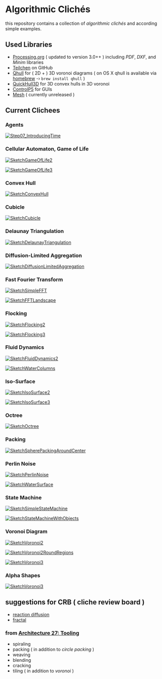 Algorithmic Clichés
===================

this repository contains a collection of _algorithmic clichés_ and according simple examples.

## Used Libraries

* [Processing.org](http://www.processing.org/) ( updated to version 3.0++ ) including _PDF_, _DXF_, and _Minim_ libraries
* [Teilchen](https://github.com/d3p/teilchen) on GitHub
* [Qhull](http://www.qhull.org/) for ( 2D + ) 3D voronoi diagrams ( on OS X qhull is available via [homebrew](http://brew.sh) -› ```brew install qhull``` )
* [QuickHull3D](http://www.cs.ubc.ca/~lloyd/java/quickhull3d.html) for 3D convex hulls in 3D voronoi
* [ControlP5](http://www.sojamo.de/libraries/controlP5/) for GUIs
* [Mesh]() ( currently unreleased )

## Current Clichees

### Agents

[![Step07_IntroducingTime](./images/sketches/Step07_IntroducingTime.png)](https://github.com/d3p/algorithmic-cliches/blob/master/src/de/hfkbremen/algorithmiccliches/additional/examples/SketchAgents_Step07_IntroducingTime.java)

### Cellular Automaton, Game of Life

[![SketchGameOfLife2](./images/sketches/SketchGameOfLife2.png)](https://github.com/d3p/algorithmic-cliches/blob/master/src/de/hfkbremen/algorithmiccliches/additional/examples/SketchCellularAutomataGameOfLife2.java)

[![SketchGameOfLife3](./images/sketches/SketchGameOfLife3.png)](https://github.com/d3p/algorithmic-cliches/blob/master/src/de/hfkbremen/algorithmiccliches/additional/examples/SketchCellularAutomataGameOfLife3.java)

### Convex Hull

[![SketchConvexHull](./images/sketches/SketchConvexHull.png)](https://github.com/d3p/algorithmic-cliches/blob/master/src/de/hfkbremen/algorithmiccliches/additional/examples/SketchConvexHull3.java)

### Cubicle

[![SketchCubicle](./images/sketches/SketchCubicle.png)](https://github.com/d3p/algorithmic-cliches/blob/master/src/de/hfkbremen/algorithmiccliches/additional/examples/SketchCubicle.java)

### Delaunay Triangulation

[![SketchDelaunayTriangulation](./images/sketches/SketchDelaunayTriangulation.png)](https://github.com/d3p/algorithmic-cliches/blob/master/src/de/hfkbremen/algorithmiccliches/additional/examples/SketchDelaunayTriangulation2.java)

### Diffusion-Limited Aggregation

[![SketchDiffusionLimitedAggregation](./images/sketches/SketchDiffusionLimitedAggregation.png)](https://github.com/d3p/algorithmic-cliches/blob/master/src/de/hfkbremen/algorithmiccliches/additional/examples/SketchDiffusionLimitedAggregation.java)

### Fast Fourier Transform

[![SketchSimpleFFT](./images/sketches/SketchSimpleFFT.png)](https://github.com/d3p/algorithmic-cliches/blob/master/src/de/hfkbremen/algorithmiccliches/additional/examples/SketchFFTSimple.java)

[![SketchFFTLandscape](./images/sketches/SketchFFTLandscape.png)](https://github.com/d3p/algorithmic-cliches/blob/master/src/de/hfkbremen/algorithmiccliches/additional/examples/SketchFFTLandscape.java)

### Flocking

[![SketchFlocking2](./images/sketches/SketchFlocking2.png)](https://github.com/d3p/algorithmic-cliches/blob/master/src/de/hfkbremen/algorithmiccliches/additional/examples/SketchFlocking2.java)

[![SketchFlocking3](./images/sketches/SketchFlocking3.png)](https://github.com/d3p/algorithmic-cliches/blob/master/src/de/hfkbremen/algorithmiccliches/additional/examples/SketchFlocking3.java)

### Fluid Dynamics

[![SketchFluidDynamics2](./images/sketches/SketchFluidDynamics2.png)](https://github.com/d3p/algorithmic-cliches/blob/master/src/de/hfkbremen/algorithmiccliches/additional/examples/SketchFluidDynamics2.java)

[![SketchWaterColumns](./images/sketches/SketchWaterColumns.png)](https://github.com/d3p/algorithmic-cliches/blob/master/src/de/hfkbremen/algorithmiccliches/additional/examples/SketchFluidDynamicsWaterColumns.java)

### Iso-Surface

[![SketchIsoSurface2](./images/sketches/SketchIsoSurface2.png)](https://github.com/d3p/algorithmic-cliches/blob/master/src/de/hfkbremen/algorithmiccliches/additional/examples/SketchIsoSurface2.java)

[![SketchIsoSurface3](./images/sketches/SketchIsoSurface3.png)](https://github.com/d3p/algorithmic-cliches/blob/master/src/de/hfkbremen/algorithmiccliches/additional/examples/SketchIsoSurface3.java)

### Octree

[![SketchOctree](./images/sketches/SketchOctree.png)](https://github.com/d3p/algorithmic-cliches/blob/master/src/de/hfkbremen/algorithmiccliches/additional/examples/SketchOctree3D.java)

### Packing

[![SketchSpherePackingAroundCenter](./images/sketches/SketchSpherePackingAroundCenter.png)](https://github.com/d3p/algorithmic-cliches/blob/master/src/de/hfkbremen/algorithmiccliches/additional/examples/SketchPackingSpheresAroundCenter.java)

### Perlin Noise

[![SketchPerlinNoise](./images/sketches/SketchPerlinNoise.png)](https://github.com/d3p/algorithmic-cliches/blob/master/src/de/hfkbremen/algorithmiccliches/additional/examples/SketchPerlinNoise.java)

[![SketchWaterSurface](./images/sketches/SketchWaterSurface.png)](https://github.com/d3p/algorithmic-cliches/blob/master/src/de/hfkbremen/algorithmiccliches/additional/examples/SketchPerlinNoiseWaterSurface.java)

### State Machine

[![SketchSimpleStateMachine](./images/sketches/SketchSimpleStateMachine.png)](https://github.com/d3p/algorithmic-cliches/blob/master/src/de/hfkbremen/algorithmiccliches/additional/examples/SketchStateMachineSimple.java)

[![SketchStateMachineWithObjects](./images/sketches/SketchStateMachineWithObjects.png)](https://github.com/d3p/algorithmic-cliches/blob/master/src/de/hfkbremen/algorithmiccliches/additional/examples/SketchStateMachineWithObjects.java)

### Voronoi Diagram

[![SketchVoronoi2](./images/sketches/SketchVoronoi2.png)](https://github.com/d3p/algorithmic-cliches/blob/master/src/de/hfkbremen/algorithmiccliches/additional/examples/SketchVoronoi2.java)

[![SketchVoronoi2RoundRegions](./images/sketches/SketchVoronoi2RoundRegions.png)](https://github.com/d3p/algorithmic-cliches/blob/master/src/de/hfkbremen/algorithmiccliches/additional/examples/SketchVoronoi2RoundRegions.java)

[![SketchVoronoi3](./images/sketches/SketchVoronoi3.png)](https://github.com/d3p/algorithmic-cliches/blob/master/src/de/hfkbremen/algorithmiccliches/additional/examples/SketchVoronoi3.java)

### Alpha Shapes

[![SketchVoronoi3](./images/sketches/SketchAlphaShape3.png)](https://github.com/d3p/algorithmic-cliches/blob/master/src/de/hfkbremen/algorithmiccliches/additional/examples/SketchAlphaShape3.java)

## suggestions for CRB ( cliche review board )

* [reaction diffusion](https://en.wikipedia.org/wiki/Reaction–diffusion_system)
* [fractal](https://en.wikipedia.org/wiki/Fractal)

### from [Architecture 27: Tooling](https://books.google.de/books?id=MG8xfIe55t0C&pg=PA53&redir_esc=y&hl=en#v=onepage&q&f=false)

* spiraling
* packing ( in addition to *circle packing* )
* weaving
* blending
* cracking
* tiling ( in addition to *voronoi* )
